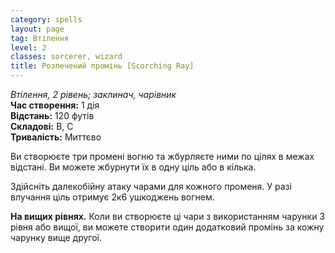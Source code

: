 ```yaml
---
category: spells
layout: page
tag: Втілення
level: 2
classes: sorcerer, wizard
title: Розпечений промінь [Scorching Ray]
---
```


_Втілення, 2 рівень; заклинач, чарівник_    
**Час створення:** 1 дія    
**Відстань:** 120 футів    
**Складові:** В, С    
**Тривалість:** Миттєво    

Ви створюєте три промені вогню та жбурляєте ними по цілях в межах відстані. Ви можете жбурнути їх в одну ціль або в кілька.    

Здійсніть далекобійну атаку чарами для кожного променя. У разі влучання ціль отримує 2к6 ушкоджень вогнем.   

**На вищих рівнях.** Коли ви створюєте ці чари з використанням чарунки 3 рівня або вищої, ви можете створити один додатковий промінь за кожну чарунку вище другої. 
